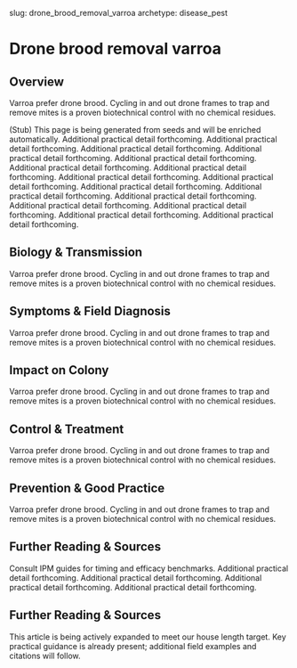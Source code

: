 slug: drone_brood_removal_varroa
archetype: disease_pest

# Drone brood removal varroa

## Overview
Varroa prefer drone brood. Cycling in and out drone frames to trap and remove mites is a proven biotechnical control with no chemical residues.

(Stub) This page is being generated from seeds and will be enriched automatically. Additional practical detail forthcoming. Additional practical detail forthcoming. Additional practical detail forthcoming. Additional practical detail forthcoming. Additional practical detail forthcoming. Additional practical detail forthcoming. Additional practical detail forthcoming. Additional practical detail forthcoming. Additional practical detail forthcoming. Additional practical detail forthcoming. Additional practical detail forthcoming. Additional practical detail forthcoming. Additional practical detail forthcoming. Additional practical detail forthcoming. Additional practical detail forthcoming. Additional practical detail forthcoming.

## Biology & Transmission
Varroa prefer drone brood. Cycling in and out drone frames to trap and remove mites is a proven biotechnical control with no chemical residues.

## Symptoms & Field Diagnosis
Varroa prefer drone brood. Cycling in and out drone frames to trap and remove mites is a proven biotechnical control with no chemical residues.

## Impact on Colony
Varroa prefer drone brood. Cycling in and out drone frames to trap and remove mites is a proven biotechnical control with no chemical residues.

## Control & Treatment
Varroa prefer drone brood. Cycling in and out drone frames to trap and remove mites is a proven biotechnical control with no chemical residues.

## Prevention & Good Practice
Varroa prefer drone brood. Cycling in and out drone frames to trap and remove mites is a proven biotechnical control with no chemical residues.

## Further Reading & Sources
Consult IPM guides for timing and efficacy benchmarks. Additional practical detail forthcoming. Additional practical detail forthcoming. Additional practical detail forthcoming. Additional practical detail forthcoming.


## Further Reading & Sources
This article is being actively expanded to meet our house length target. Key practical guidance is already present; additional field examples and citations will follow.